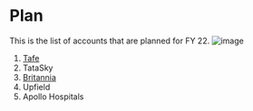 # Plan
This is the list of accounts that are planned for FY 22.
![image](https://user-images.githubusercontent.com/57761611/142143533-f9d44643-754a-4af7-8052-0c29f91867f3.png)


1. [Tafe](https://github.com/ckeerti/Plan/blob/main/TAFE/Tafe.md)
2. TataSky
3. [Britannia](https://github.com/ckeerti/Plan/blob/main/Britannia/plan.md)
4. Upfield
5. Apollo Hospitals


